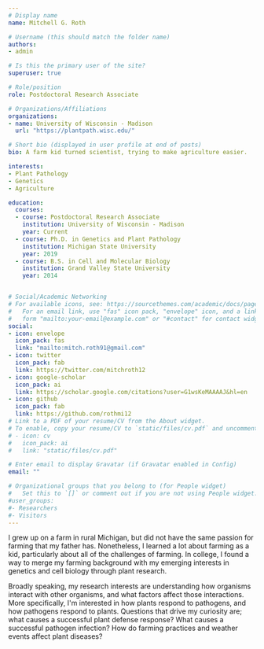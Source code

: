 ```yaml
---
# Display name
name: Mitchell G. Roth

# Username (this should match the folder name)
authors:
- admin

# Is this the primary user of the site?
superuser: true

# Role/position
role: Postdoctoral Research Associate

# Organizations/Affiliations
organizations:
- name: University of Wisconsin - Madison
  url: "https://plantpath.wisc.edu/"

# Short bio (displayed in user profile at end of posts)
bio: A farm kid turned scientist, trying to make agriculture easier.

interests:
- Plant Pathology
- Genetics
- Agriculture

education:
  courses:
  - course: Postdoctoral Research Associate
    institution: University of Wisconsin - Madison
    year: Current
  - course: Ph.D. in Genetics and Plant Pathology
    institution: Michigan State University
    year: 2019
  - course: B.S. in Cell and Molecular Biology
    institution: Grand Valley State University
    year: 2014


# Social/Academic Networking
# For available icons, see: https://sourcethemes.com/academic/docs/page-builder/#icons
#   For an email link, use "fas" icon pack, "envelope" icon, and a link in the
#   form "mailto:your-email@example.com" or "#contact" for contact widget.
social:
- icon: envelope
  icon_pack: fas
  link: "mailto:mitch.roth91@gmail.com"
- icon: twitter
  icon_pack: fab
  link: https://twitter.com/mitchroth12
- icon: google-scholar
  icon_pack: ai
  link: https://scholar.google.com/citations?user=G1wsKeMAAAAJ&hl=en
- icon: github
  icon_pack: fab
  link: https://github.com/rothmi12
# Link to a PDF of your resume/CV from the About widget.
# To enable, copy your resume/CV to `static/files/cv.pdf` and uncomment the lines below.
# - icon: cv
#   icon_pack: ai
#   link: "static/files/cv.pdf"

# Enter email to display Gravatar (if Gravatar enabled in Config)
email: ""

# Organizational groups that you belong to (for People widget)
#   Set this to `[]` or comment out if you are not using People widget.
#user_groups:
#- Researchers
#- Visitors
---
```


I grew up on a farm in rural Michigan, but did not have the same passion for farming that my father has. Nonetheless, I learned a lot about farming as a kid, particularly about all of the challenges of farming. In college, I found a way to merge my farming background with my emerging interests in genetics and cell biology through plant research. 

Broadly speaking, my research interests are understanding how organisms interact with other organisms, and what factors affect those interactions. More specifically, I'm interested in how plants respond to pathogens, and how pathogens respond to plants. Questions that drive my curiosity are; what causes a successful plant defense response? What causes a successful pathogen infection? How do farming practices and weather events affect plant diseases?  
